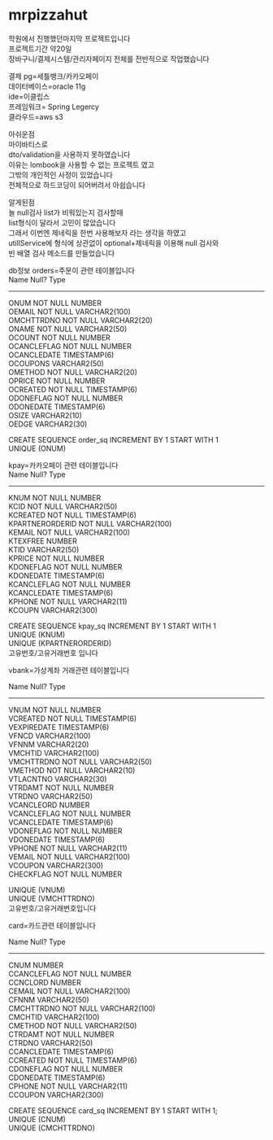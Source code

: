 # mrpizzahut

학원에서 진행했던마지막 프로젝트입니다  
프로젝트기간 약20일  
장바구니/결제시스템/관리자페이지 전체를 전반적으로 작업했습니다  

결제 pg=세틀뱅크/카카오페이  
데이터베이스=oracle 11g  
ide=이클립스  
프레임워크= Spring Legercy  
클라우드=aws s3  

아쉬운점  
마이바티스로   
dto/validation을 사용하지 못하였습니다  
이유는
lombook을 사용할 수 없는 프로젝트 였고  
그밖의 개인적인 사정이 있었습니다  
전체적으로 하드코딩이 되어버려서 아쉽습니다  


알게된점  
늘 null검사 list가 비워있는지 검사할때  
list<t>형식이 달라서 고민이 많았습니다  
그래서 이번엔 제네릭을 한번 사용해보자 라는 생각을 하였고  
utillService에 형식에 상관없이 optional+제네릭을 이용해 null 검사와  
빈 배열 검사 메소드를 만들었습니다  

db정보
orders=주문이 관련 테이블입니다    
 Name                                      Null?    Type
 ----------------------------------------- -------- ----------------------------  
 ONUM                                      NOT NULL NUMBER  
 OEMAIL                                    NOT NULL VARCHAR2(100)  
 OMCHTTRDNO                                NOT NULL VARCHAR2(20)  
 ONAME                                     NOT NULL VARCHAR2(50)  
 OCOUNT                                    NOT NULL NUMBER  
 OCANCLEFLAG                               NOT NULL NUMBER  
 OCANCLEDATE                                        TIMESTAMP(6)  
 OCOUPONS                                           VARCHAR2(50)  
 OMETHOD                                   NOT NULL VARCHAR2(20)  
 OPRICE                                    NOT NULL NUMBER  
 OCREATED                                  NOT NULL TIMESTAMP(6)  
 ODONEFLAG                                 NOT NULL NUMBER  
 ODONEDATE                                          TIMESTAMP(6)  
 OSIZE                                              VARCHAR2(10)  
 OEDGE                                              VARCHAR2(30)  

CREATE SEQUENCE order_sq INCREMENT BY 1 START WITH 1  
UNIQUE (ONUM)  

kpay=카카오페이 관련 테이블입니다   
 Name                                      Null?    Type  
 ----------------------------------------- -------- ----------------------------  
 KNUM                                      NOT NULL NUMBER  
 KCID                                      NOT NULL VARCHAR2(50)  
 KCREATED                                  NOT NULL TIMESTAMP(6)  
 KPARTNERORDERID                           NOT NULL VARCHAR2(100)  
 KEMAIL                                    NOT NULL VARCHAR2(100)  
 KTEXFREE                                           NUMBER  
 KTID                                               VARCHAR2(50)  
 KPRICE                                    NOT NULL NUMBER  
 KDONEFLAG                                 NOT NULL NUMBER  
 KDONEDATE                                          TIMESTAMP(6)  
 KCANCLEFLAG                               NOT NULL NUMBER  
 KCANCLEDATE                                        TIMESTAMP(6)  
 KPHONE                                    NOT NULL VARCHAR2(11)  
 KCOUPN                                             VARCHAR2(300)  
 
 CREATE SEQUENCE kpay_sq INCREMENT BY 1 START WITH 1  
UNIQUE (KNUM)  
UNIQUE (KPARTNERORDERID)  
고유번호/고유거래번호 입니다  

vbank=가상계좌 거래관련 테이블입니다    

 Name                                      Null?    Type  
 ----------------------------------------- -------- ----------------------------  
 VNUM                                      NOT NULL NUMBER  
 VCREATED                                  NOT NULL TIMESTAMP(6)  
 VEXPIREDATE                                        TIMESTAMP(6)  
 VFNCD                                              VARCHAR2(100)  
 VFNNM                                              VARCHAR2(20)  
 VMCHTID                                            VARCHAR2(100)  
 VMCHTTRDNO                                NOT NULL VARCHAR2(50)  
 VMETHOD                                   NOT NULL VARCHAR2(10)  
 VTLACNTNO                                          VARCHAR2(30)  
 VTRDAMT                                   NOT NULL NUMBER  
 VTRDNO                                             VARCHAR2(50)  
 VCANCLEORD                                         NUMBER  
 VCANCLEFLAG                               NOT NULL NUMBER  
 VCANCLEDATE                                        TIMESTAMP(6)  
 VDONEFLAG                                 NOT NULL NUMBER  
 VDONEDATE                                          TIMESTAMP(6)  
 VPHONE                                    NOT NULL VARCHAR2(11)  
 VEMAIL                                    NOT NULL VARCHAR2(100)  
 VCOUPON                                            VARCHAR2(300)  
 CHECKFLAG                                 NOT NULL NUMBER  
 
UNIQUE (VNUM)  
UNIQUE (VMCHTTRDNO)  
고유번호/고유거래번호입니다  

card=카드관련 테이블입니다  

 Name                                      Null?    Type  
 ----------------------------------------- -------- ----------------------------  
 CNUM                                               NUMBER  
 CCANCLEFLAG                               NOT NULL NUMBER  
 CCNCLORD                                           NUMBER  
 CEMAIL                                    NOT NULL VARCHAR2(100)   
 CFNNM                                              VARCHAR2(50)  
 CMCHTTRDNO                                NOT NULL VARCHAR2(100)  
 CMCHTID                                            VARCHAR2(100)  
 CMETHOD                                   NOT NULL VARCHAR2(50)  
 CTRDAMT                                   NOT NULL NUMBER  
 CTRDNO                                             VARCHAR2(50)  
 CCANCLEDATE                                        TIMESTAMP(6)  
 CCREATED                                  NOT NULL TIMESTAMP(6)  
 CDONEFLAG                                 NOT NULL NUMBER  
 CDONEDATE                                          TIMESTAMP(6)  
 CPHONE                                    NOT NULL VARCHAR2(11)  
 CCOUPON                                            VARCHAR2(300)  
 
CREATE SEQUENCE card_sq INCREMENT BY 1 START WITH 1;  
UNIQUE (CNUM)  
UNIQUE (CMCHTTRDNO)  


 

 


 
 

